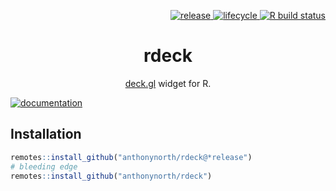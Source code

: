 <p align="right">
  <a href="https://github.com/anthonynorth/rdeck/releases/latest">
    <img src="https://img.shields.io/github/v/release/anthonynorth/rdeck?sort=semver" alt="release">
  </a>
  <a href="https://www.tidyverse.org/lifecycle/#experimental">
    <img src="https://img.shields.io/badge/lifecycle-experimental-orange" alt="lifecycle" />
  </a>
  <a href="https://github.com/anthonynorth/rdeck/actions">
    <img src="https://github.com/anthonynorth/rdeck/workflows/R-CMD-check/badge.svg" alt="R build status">
  </a>
</p>

<h1 align="center">rdeck</h1>
<p align="center">
  <a href="https://github.com/uber/deck.gl">deck.gl</a> widget for R.
</p>

[![documentation](https://user-images.githubusercontent.com/391385/102683609-fceff080-421d-11eb-9b97-2889c683f03f.png)](https://anthonynorth.github.io/rdeck)

## Installation

```r
remotes::install_github("anthonynorth/rdeck@*release")
# bleeding edge
remotes::install_github("anthonynorth/rdeck")
```
